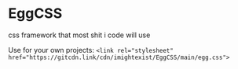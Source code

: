 # EggCSS
css framework that most shit i code will use

Use for your own projects:
`<link rel="stylesheet" href="https://gitcdn.link/cdn/imightexist/EggCSS/main/egg.css">`
